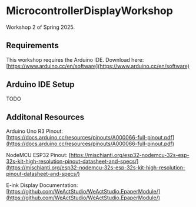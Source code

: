 # MicrocontrollerDisplayWorkshop

Workshop 2 of Spring 2025.

## Requirements

This workshop requires the Arduino IDE. Download here: [https://www.arduino.cc/en/software](https://www.arduino.cc/en/software)

## Arduino IDE Setup

TODO

## Additonal Resources

Arduino Uno R3 Pinout: [https://docs.arduino.cc/resources/pinouts/A000066-full-pinout.pdf](https://docs.arduino.cc/resources/pinouts/A000066-full-pinout.pdf)

NodeMCU ESP32 Pinout: [https://mischianti.org/esp32-nodemcu-32s-esp-32s-kit-high-resolution-pinout-datasheet-and-specs/](https://mischianti.org/esp32-nodemcu-32s-esp-32s-kit-high-resolution-pinout-datasheet-and-specs/)

E-ink Display Documentation: [https://github.com/WeActStudio/WeActStudio.EpaperModule/](https://github.com/WeActStudio/WeActStudio.EpaperModule/)
